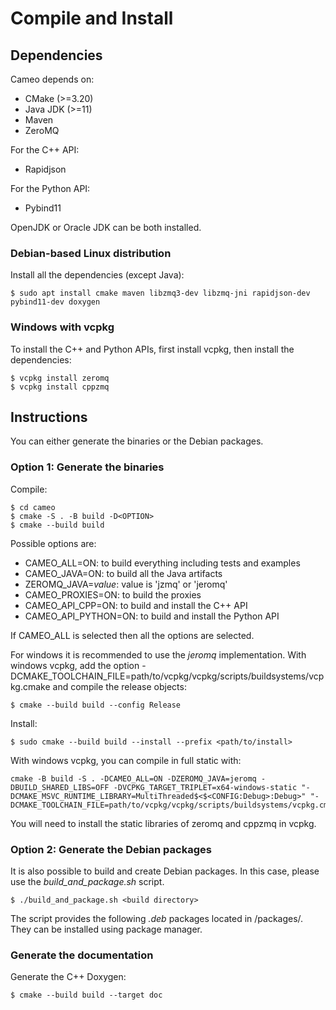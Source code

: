 # Compile and Install

## Dependencies

Cameo depends on:
 - CMake (>=3.20)
 - Java JDK (>=11)
 - Maven
 - ZeroMQ
  
For the C++ API:
 - Rapidjson
 
For the Python API:
 - Pybind11

OpenJDK or Oracle JDK can be both installed.

### Debian-based Linux distribution
 
Install all the dependencies (except Java):

```
$ sudo apt install cmake maven libzmq3-dev libzmq-jni rapidjson-dev pybind11-dev doxygen
```

### Windows with vcpkg

To install the C++ and Python APIs, first install vcpkg, then install the dependencies:

```
$ vcpkg install zeromq
$ vcpkg install cppzmq

```


## Instructions

You can either generate the binaries or the Debian packages.

### Option 1: Generate the binaries

Compile:

```
$ cd cameo
$ cmake -S . -B build -D<OPTION>
$ cmake --build build
```

Possible options are:
 - CAMEO_ALL=ON: to build everything including tests and examples
 - CAMEO_JAVA=ON: to build all the Java artifacts
 - ZEROMQ_JAVA=*value*: value is 'jzmq' or 'jeromq'
 - CAMEO_PROXIES=ON: to build the proxies
 - CAMEO_API_CPP=ON: to build and install the C++ API
 - CAMEO_API_PYTHON=ON: to build and install the Python API

If CAMEO_ALL is selected then all the options are selected.

For windows it is recommended to use the *jeromq* implementation.
With windows vcpkg, add the option -DCMAKE_TOOLCHAIN_FILE=path/to/vcpkg/vcpkg/scripts/buildsystems/vcpkg.cmake and compile the release objects:

```
$ cmake --build build --config Release
```

Install:

```
$ sudo cmake --build build --install --prefix <path/to/install>
```

With windows vcpkg, you can compile in full static with:

```
cmake -B build -S . -DCAMEO_ALL=ON -DZEROMQ_JAVA=jeromq -DBUILD_SHARED_LIBS=OFF -DVCPKG_TARGET_TRIPLET=x64-windows-static "-DCMAKE_MSVC_RUNTIME_LIBRARY=MultiThreaded$<$<CONFIG:Debug>:Debug>" "-DCMAKE_TOOLCHAIN_FILE=path/to/vcpkg/vcpkg/scripts/buildsystems/vcpkg.cmake"
```

You will need to install the static libraries of zeromq and cppzmq in vcpkg.


### Option 2: Generate the Debian packages

It is also possible to build and create Debian packages. In this case, please use the *build_and_package.sh* script.

```
$ ./build_and_package.sh <build directory>
```

The script provides the following *.deb* packages located in <build directory>/packages/.
They can be installed using package manager.

### Generate the documentation

Generate the C++ Doxygen:

```
$ cmake --build build --target doc
```
